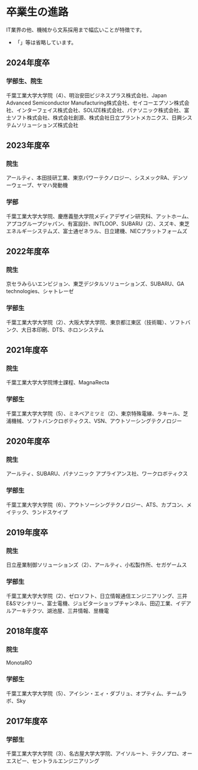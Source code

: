 # 卒業生の進路

IT業界の他、機械から文系採用まで幅広いことが特徴です。

* 「」等は省略しています。

## 2024年度卒

### 学部生、院生

千葉工業大学大学院（4）、明治安田ビジネスプラス株式会社、Japan Advanced Semiconductor Manufacturing株式会社、セイコーエプソン株式会社、インターフェイス株式会社、SOLIZE株式会社、パナソニック株式会社、富士ソフト株式会社、株式会社創源、株式会社日立プラントメカニクス、日興システムソリューションズ株式会社

## 2023年度卒

### 院生

アールティ、本田技研工業、東京パワーテクノロジー、シスメックRA、デンソーウェーブ、ヤマハ発動機

### 学部

千葉工業大学大学院、慶應義塾大学院メディアデザイン研究科、アットホーム、アプコグループジャパン、有富設計、INTLOOP、SUBARU（2）、スズキ、東芝エネルギーシステムズ、富士通ゼネラル、日立建機、NECプラットフォームズ

## 2022年度卒

### 院生

京セラみらいエンビジョン、東芝デジタルソリューションズ、SUBARU、GA technologies、シャトレーゼ

### 学部生

千葉工業大学大学院（2）、大阪大学大学院、東京都江東区（技術職）、ソフトバンク、大日本印刷、DTS、ホロンシステム


## 2021年度卒

### 院生

千葉工業大学大学院博士課程、MagnaRecta

### 学部生

千葉工業大学大学院（5）、ミネベアミツミ（2）、東京特殊電線、ラキール、芝浦機械、ソフトバンクロボティクス、VSN、アウトソーシングテクノロジー

## 2020年度卒

### 院生

アールティ、SUBARU、パナソニック アプライアンス社、ワークロボティクス

### 学部生

千葉工業大学大学院（6）、アウトソーシングテクノロジー、ATS、カプコン、メイテック、ランドスケイプ

## 2019年度卒

### 院生

日立産業制御ソリューションズ（2）、アールティ、小松製作所、セガゲームス

### 学部生

千葉工業大学大学院（2）、ゼロソフト、日立情報通信エンジニアリング、三井E&Sマシナリー、富士電機、ジュピターショップチャンネル、田辺工業、イデアルアーキテクツ、湖池屋、三井情報、昱機電

## 2018年度卒

### 院生

MonotaRO

### 学部生

千葉工業大学大学院（5）、アイシン・エィ・ダブリュ、オプティム、チームラボ、Sky

## 2017年度卒

### 学部生

千葉工業大学大学院（3）、名古屋大学大学院、アイソルート、テクノプロ、オーエスピー、セントラルエンジニアリング

